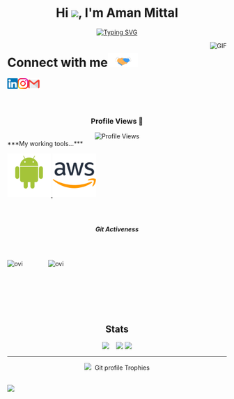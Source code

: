 <h1 align="center">Hi <img src="https://media.giphy.com/media/hvRJCLFzcasrR4ia7z/giphy.gif" width="35">, I'm Aman Mittal </h1>

<p align="center">
  <a href="https://git.io/typing-svg">
    <img src="https://readme-typing-svg.herokuapp.com?font=Fira+Code&pause=1000&color=00E8F7&vCenter=true&random=false&width=435&lines=Full+stack+Web-Developer;UI+Developer+%2F+Designer;Node+JS+Developer;Backend+Developer;React+Developer" alt="Typing SVG" />
  </a>
</p>

<img align="right" alt="GIF" src="https://media.giphy.com/media/iIqmM5tTjmpOB9mpbn/giphy.gif" />

# Connect with me<img src="https://github.com/Aman-Mittal-52/JS101_Learning_Javasciprt/blob/main/Day%2038%20Github%20Profile%20MarkDown/assets/Handshake.gif?raw=true" height="32px">

<a href="https://www.linkedin.com/in/aman-mittal-22833b288/">
    <img align="left" alt="Aman Mittal | Linkedin" width="24px" src="https://raw.githubusercontent.com/Aman-Mittal-52/JS101_Learning_Javasciprt/ba96dfe71be7665afd57caa74937f151bcc343d4/Day%2038%20Github%20Profile%20MarkDown/assets/Linkedin.svg" />
</a> &nbsp;&nbsp;

<a href="https://www.instagram.com/code_with_aman.js/">
    <img align="left" alt="Aman Mittal | Instagram" width="24px" src="https://raw.githubusercontent.com/Aman-Mittal-52/JS101_Learning_Javasciprt/ba96dfe71be7665afd57caa74937f151bcc343d4/Day%2038%20Github%20Profile%20MarkDown/assets/Instagram.svg" />
</a> &nbsp;&nbsp;

<a href="mailto:Amanmittle1234@gmail.com">
    <img align="left" alt="Aman Mittal | Gmail" width="26px" src="https://raw.githubusercontent.com/Aman-Mittal-52/JS101_Learning_Javasciprt/ba96dfe71be7665afd57caa74937f151bcc343d4/Day%2038%20Github%20Profile%20MarkDown/assets/Gmail.svg" />
</a>

<br><br>
</p>
<div align="center">

<h3>Profile Views 👀 </h3>  <img src="https://profile-counter.glitch.me/maahin2005/count.svg" height="50" alt="Profile Views"  />

</div>
***My working tools...***
<br>
<p align="left">
  <a href="https://developer.android.com" target="_blank">
    <img src="https://raw.githubusercontent.com/devicons/devicon/master/icons/android/android-original-wordmark.svg" alt="android" width="100" height="100"/>
  </a>
  <a href="https://aws.amazon.com" target="_blank">
    <img src="https://raw.githubusercontent.com/devicons/devicon/master/icons/amazonwebservices/amazonwebservices-original-wordmark.svg" alt="aws" width="100" height="100"/>
  </a>
</p>

<br><br>

<p align="center">
  <i><b>Git Activeness</b></i>
</p>
<br><br>
<p>
  <img align="left" src="https://github-readme-stats.vercel.app/api/top-langs?username=Aman-mittal-52&show_icons=true&locale=en&layout=compact&theme=chartreuse-light" alt="ovi" />
</p>
<p>&nbsp;<img align="right" src="https://github-readme-stats.vercel.app/api?username=Aman-mittal-52&show_icons=true&locale=en&theme=chartreuse-light" alt="ovi" width="410" /></p>
<br><br><br><br><br>

<h2 align="center">Stats</h2>
<p align="center">
  <img width="44%" src="https://github-readme-stats.vercel.app/api?username=Aman-Mittal-52&theme=dracula&cache_seconds=30&hide_border=true" />&nbsp;&nbsp;&nbsp;
  <img width="44%" src="https://github-readme-streak-stats.herokuapp.com/?user=Aman-Mittal-52&theme=dracula&cache_seconds=30&hide_border=true" />
  <img src="https://github-profile-summary-cards.vercel.app/api/cards/profile-details?username=Aman-Mittal-52&theme=dracula" />
</p>

<hr>

<p align="center">
  <img src="https://media.giphy.com/media/QaMcXSekUWx7aogAUr/giphy.gif" width="30" />
  &nbsp;Git profile Trophies
</p><br>
<img src="https://github-profile-trophy.vercel.app/?username=Aman-mittal-52&theme=juicyfresh&no-bg=true" />

